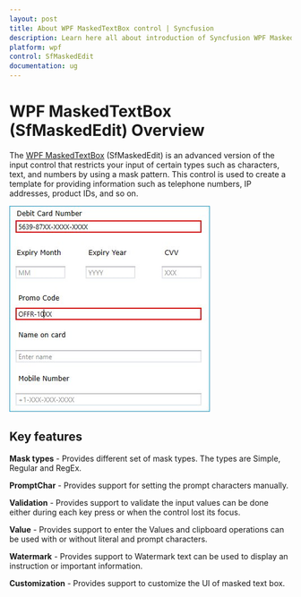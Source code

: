 ```yaml
---
layout: post
title: About WPF MaskedTextBox control | Syncfusion
description: Learn here all about introduction of Syncfusion WPF MaskedTextBox (SfMaskedEdit) control, its elements and more details.
platform: wpf
control: SfMaskedEdit
documentation: ug
---
```


# WPF MaskedTextBox (SfMaskedEdit) Overview

The [WPF MaskedTextBox](https://www.syncfusion.com/wpf-controls/maskedtextbox) (SfMaskedEdit) is an advanced version of the input control that restricts your input of certain types such as characters, text, and numbers by using a mask pattern. This control is used to create a template for providing information such as telephone numbers, IP addresses, product IDs, and so on.

![Overview of WPF MaskedEdit](Overview_images/wpf-maskededit.jpg)

## Key features

**Mask types** - Provides different set of mask types. The types are Simple, Regular and RegEx.

**PromptChar** - Provides support for setting the prompt characters manually.

**Validation** - Provides support to validate the input values can be done either during each key press or when the control lost its focus.

**Value** - Provides support to enter the Values and clipboard operations can be used with or without literal and prompt characters.

**Watermark** - Provides support to Watermark text can be used to display an instruction or important information.

**Customization** - Provides support to customize the UI of masked text box.


